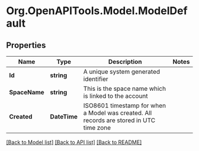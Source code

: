 
# Org.OpenAPITools.Model.ModelDefault

## Properties

Name | Type | Description | Notes
------------ | ------------- | ------------- | -------------
**Id** | **string** | A unique system generated identifier | 
**SpaceName** | **string** | This is the space name which is linked to the account | 
**Created** | **DateTime** | ISO8601 timestamp for when a Model was created. All records are stored in UTC time zone | 

[[Back to Model list]](../README.md#documentation-for-models)
[[Back to API list]](../README.md#documentation-for-api-endpoints)
[[Back to README]](../README.md)


